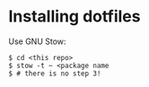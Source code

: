 # Installing dotfiles

Use GNU Stow:

```
$ cd <this repo>
$ stow -t ~ <package name
$ # there is no step 3!
```
